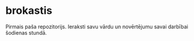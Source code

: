# brokastis
Pirmais paša repozitorijs.
Ieraksti savu vārdu un novērtējumu savai darbībai šodienas stundā.

